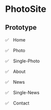# PhotoSite
## Prototype
✅　Home  

✅　Photo  

✅　Single-Photo  

✅　About  

✅　News  

✅　Single-News  

✅　Contact  

